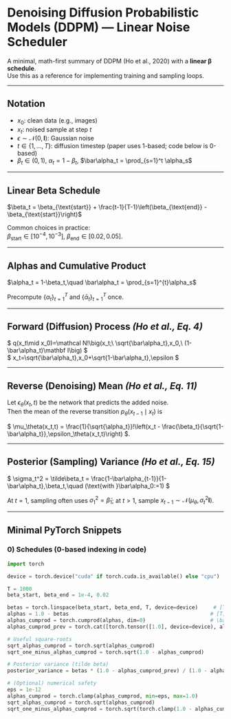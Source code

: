 # Denoising Diffusion Probabilistic Models (DDPM) — Linear Noise Scheduler

A minimal, math-first summary of DDPM (Ho et al., 2020) with a **linear β schedule**.  
Use this as a reference for implementing training and sampling loops.

---

## Notation

- $x_0$: clean data (e.g., images)  
- $x_t$: noised sample at step $t$  
- $\epsilon \sim \mathcal N(0,\mathbf I)$: Gaussian noise  
- $t \in \{1,\dots,T\}$: diffusion timestep (paper uses 1-based; code below is 0-based)  
- $\beta_t \in (0,1)$, $\alpha_t = 1-\beta_t$, $\bar\alpha_t = \prod_{s=1}^t \alpha_s$

---

## Linear Beta Schedule

$\beta_t = \beta_{\text{start}} + \frac{t-1}{T-1}\left(\beta_{\text{end}} - \beta_{\text{start}}\right)$

Common choices in practice:  
$\beta_{\text{start}}\in[10^{-4},10^{-3}]$, $\beta_{\text{end}}\in[0.02,0.05]$.

---

## Alphas and Cumulative Product

$\alpha_t = 1-\beta_t,\quad \bar\alpha_t = \prod_{s=1}^{t}\alpha_s$

Precompute $\{\alpha_t\}_{t=1}^T$ and $\{\bar\alpha_t\}_{t=1}^T$ once.

---

## Forward (Diffusion) Process *(Ho et al., Eq. 4)*

$ q(x_t\mid x_0)=\mathcal N\!\big(x_t;\ \sqrt{\bar\alpha_t}\,x_0,\ (1-\bar\alpha_t)\mathbf I\big) $  
$ x_t=\sqrt{\bar\alpha_t}\,x_0+\sqrt{1-\bar\alpha_t}\,\epsilon $

---

## Reverse (Denoising) Mean *(Ho et al., Eq. 11)*

Let $\epsilon_\theta(x_t,t)$ be the network that predicts the added noise.  
Then the mean of the reverse transition $p_\theta(x_{t-1}\mid x_t)$ is

$ \mu_\theta(x_t,t) = \frac{1}{\sqrt{\alpha_t}}\!\left(x_t - \frac{\beta_t}{\sqrt{1-\bar\alpha_t}}\,\epsilon_\theta(x_t,t)\right) $.

---

## Posterior (Sampling) Variance *(Ho et al., Eq. 15)*

$ \sigma_t^2 = \tilde\beta_t = \frac{1-\bar\alpha_{t-1}}{1-\bar\alpha_t}\,\beta_t,\quad (\text{with }\bar\alpha_0:=1) $

At $t=1$, sampling often uses $\sigma_1^2=\tilde\beta_1$; at $t>1$, sample
$x_{t-1}\sim\mathcal N(\mu_\theta,\sigma_t^2\mathbf I)$.

---

## Minimal PyTorch Snippets

### 0) Schedules (0-based indexing in code)

```python
import torch

device = torch.device("cuda" if torch.cuda.is_available() else "cpu")

T = 1000
beta_start, beta_end = 1e-4, 0.02

betas = torch.linspace(beta_start, beta_end, T, device=device)     # [T]
alphas = 1.0 - betas                                              # [T]
alphas_cumprod = torch.cumprod(alphas, dim=0)                     # \bar{α}_t
alphas_cumprod_prev = torch.cat([torch.tensor([1.0], device=device), alphas_cumprod[:-1]])

# Useful square-roots
sqrt_alphas_cumprod = torch.sqrt(alphas_cumprod)
sqrt_one_minus_alphas_cumprod = torch.sqrt(1.0 - alphas_cumprod)

# Posterior variance (tilde beta)
posterior_variance = betas * (1.0 - alphas_cumprod_prev) / (1.0 - alphas_cumprod)

# (Optional) numerical safety
eps = 1e-12
alphas_cumprod = torch.clamp(alphas_cumprod, min=eps, max=1.0)
sqrt_alphas_cumprod = torch.sqrt(alphas_cumprod)
sqrt_one_minus_alphas_cumprod = torch.sqrt(torch.clamp(1.0 - alphas_cumprod, min=eps))
